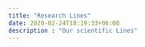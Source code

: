 ```yaml
---
title: "Research Lines"
date: 2020-02-24T18:19:33+06:00
description : "Our scientific Lines"
---
```



